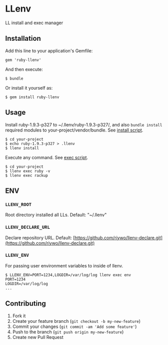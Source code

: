 # LLenv

LL install and exec manager

## Installation

Add this line to your application's Gemfile:

    gem 'ruby-llenv'

And then execute:

    $ bundle

Or install it yourself as:

    $ gem install ruby-llenv

## Usage

Install ruby-1.9.3-p327 to ~/.llenv/ruby-1.9.3-p327/, and also `bundle install` required modules to your-project/vendor/bundle. See [install script](https://github.com/riywo/llenv-declare/blob/master/.lib/ruby/install).

    $ cd your-project
    $ echo ruby-1.9.3-p327 > .llenv
    $ llenv install

Execute any command. See [exec script](https://github.com/riywo/llenv-declare/blob/master/.lib/ruby/exec).

    $ cd your-project
    $ llenv exec ruby -v
    $ llenv exec rackup

## ENV

### `LLENV_ROOT`

Root directory installed all LLs. Default: "~/.llenv"

### `LLENV_DECLARE_URL`

Declare repository URL. Default: [https://github.com/riywo/llenv-declare.git](https://github.com/riywo/llenv-declare.git)

### `LLENV_ENV`

For passing user environment variables to inside of llenv.

    $ LLENV_ENV=PORT=1234,LOGDIR=/var/log/log llenv exec env
    PORT=1234
    LOGDIR=/var/log/log
    ...

## Contributing

1. Fork it
2. Create your feature branch (`git checkout -b my-new-feature`)
3. Commit your changes (`git commit -am 'Add some feature'`)
4. Push to the branch (`git push origin my-new-feature`)
5. Create new Pull Request
